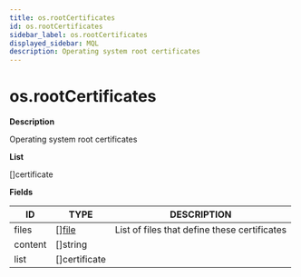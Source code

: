 ```yaml
---
title: os.rootCertificates
id: os.rootCertificates
sidebar_label: os.rootCertificates
displayed_sidebar: MQL
description: Operating system root certificates
---
```


# os.rootCertificates

**Description**

Operating system root certificates

**List**

[]certificate

**Fields**

| ID      | TYPE                      | DESCRIPTION                                  |
| ------- | ------------------------- | -------------------------------------------- |
| files   | &#91;&#93;[file](file.md) | List of files that define these certificates |
| content | &#91;&#93;string          |                                              |
| list    | &#91;&#93;certificate     |                                              |
